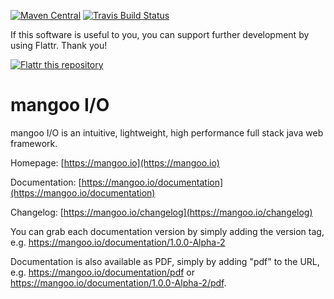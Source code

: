 [![Maven Central](https://img.shields.io/maven-central/v/de.svenkubiak/mangooio.svg)](http://search.maven.org/#search|ga|1|mangooio)
[![Travis Build Status](https://img.shields.io/travis/svenkubiak/mangooio/master.svg)](http://travis-ci.org/svenkubiak/mangooio)

If this software is useful to you, you can support further development by using Flattr. Thank you!

[![Flattr this repository](http://api.flattr.com/button/flattr-badge-large.png)](https://flattr.com/submit/auto?user_id=svenkubiak&url=https://github.com/svenkubiak/mangooio&title=mangooio&language=en&tags=github&category=software)


mangoo I/O
================

mangoo I/O is an intuitive, lightweight, high performance full stack java web framework.

Homepage: [https://mangoo.io](https://mangoo.io)

Documentation: [https://mangoo.io/documentation](https://mangoo.io/documentation)

Changelog: [https://mangoo.io/changelog](https://mangoo.io/changelog)

You can grab each documentation version by simply adding the version tag, e.g. https://mangoo.io/documentation/1.0.0-Alpha-2

Documentation is also available as PDF, simply by adding "pdf" to the URL, e.g. https://mangoo.io/documentation/pdf or https://mangoo.io/documentation/1.0.0-Alpha-2/pdf.